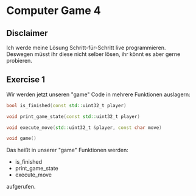 # Computer Game 4

## Disclaimer

Ich werde meine Lösung Schritt-für-Schritt live programmieren.  
Deswegen müsst ihr diese nicht selber lösen, ihr könnt es aber gerne probieren.

## Exercise 1

Wir werden jetzt unseren "game" Code in mehrere Funktionen auslagern:

```cpp
bool is_finished(const std::uint32_t player)

void print_game_state(const std::uint32_t player)

void execute_move(std::uint32_t &player, const char move)

void game()
```

Das heißt in unserer "game" Funktionen werden:

- is_finished
- print_game_state
- execute_move

aufgerufen.

